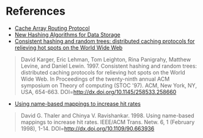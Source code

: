 # References
 - [Cache Array Routing Protocol](https://tools.ietf.org/html/draft-vinod-carp-v1-03)
 - [New Hashing Algorithms for Data Storage](http://www.snia.org/sites/default/files/SDC15_presentations/dist_sys/Jason_Resch_New_Consistent_Hashings_Rev.pdf)
 - [Consistent hashing and random trees: distributed caching protocols for relieving hot spots on the World Wide Web](https://dl.acm.org/citation.cfm?id=258660)
 > David Karger, Eric Lehman, Tom Leighton, Rina Panigrahy, Matthew Levine, and Daniel Lewin. 1997. Consistent hashing and random trees: distributed caching protocols for relieving hot spots on the World Wide Web. In Proceedings of the twenty-ninth annual ACM symposium on Theory of computing (STOC '97). ACM, New York, NY, USA, 654-663. DOI=http://dx.doi.org/10.1145/258533.258660
 - [Using name-based mappings to increase hit rates](https://dl.acm.org/citation.cfm?id=276288)
 > David G. Thaler and Chinya V. Ravishankar. 1998. Using name-based mappings to increase hit rates. IEEE/ACM Trans. Netw. 6, 1 (February 1998), 1-14. DOI=http://dx.doi.org/10.1109/90.663936

